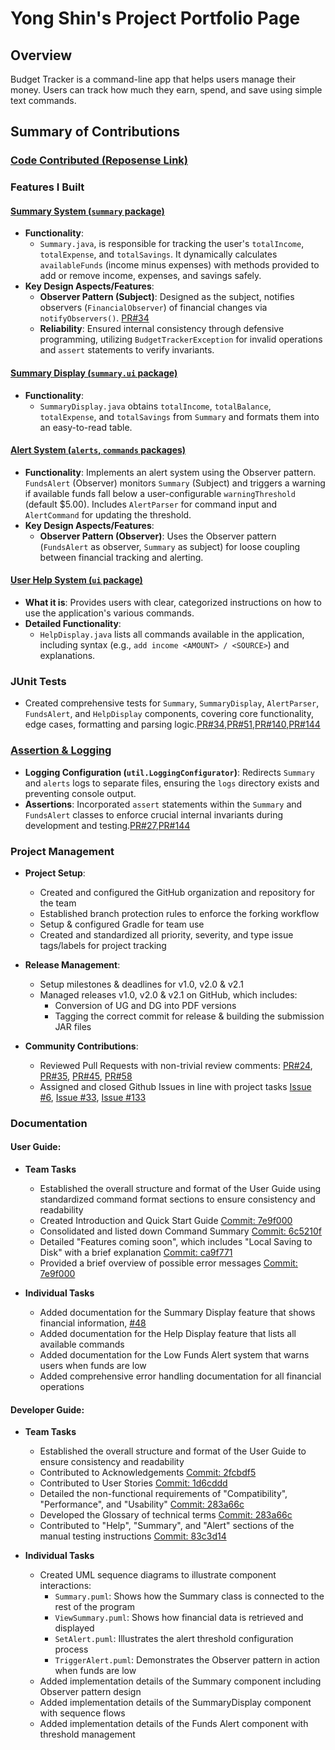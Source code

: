 # Yong Shin's Project Portfolio Page

## Overview
Budget Tracker is a command-line app that helps users manage their money. Users can track how much they earn, spend, and save using simple text commands.

## Summary of Contributions

### [Code Contributed (Reposense Link)](https://nus-cs2113-ay2425s2.github.io/tp-dashboard/?search=yshinprograms&breakdown=true)

### Features I Built

#### [Summary System (`summary` package)](https://github.com/AY2425S2-CS2113-T11A-4/tp/pull/7)
*   **Functionality**:
    *   `Summary.java`, is responsible for tracking the user's `totalIncome`, `totalExpense`, and `totalSavings`. It dynamically calculates `availableFunds` (income minus expenses) with methods provided to add or remove income, expenses, and savings safely.
*   **Key Design Aspects/Features**:
    *   **Observer Pattern (Subject)**: Designed as the subject, notifies observers (`FinancialObserver`) of financial changes via `notifyObservers()`. [PR#34](https://github.com/AY2425S2-CS2113-T11A-4/tp/pull/34)
    *   **Reliability**: Ensured internal consistency through defensive programming, utilizing `BudgetTrackerException` for invalid operations and `assert` statements to verify invariants.

#### [Summary Display (`summary.ui` package)](https://github.com/AY2425S2-CS2113-T11A-4/tp/pull/48)
*   **Functionality**:
    *   `SummaryDisplay.java` obtains `totalIncome`, `totalBalance`, `totalExpense`, and `totalSavings` from `Summary` and formats them into an easy-to-read table.

#### [Alert System (`alerts`, `commands` packages)](https://github.com/AY2425S2-CS2113-T11A-4/tp/pull/34)
*   **Functionality**: Implements an alert system using the Observer pattern. `FundsAlert` (Observer) monitors `Summary` (Subject) and triggers a warning if available funds fall below a user-configurable `warningThreshold` (default $5.00). Includes `AlertParser` for command input and `AlertCommand` for updating the threshold.
*   **Key Design Aspects/Features**:
    *   **Observer Pattern (Observer)**: Uses the Observer pattern (`FundsAlert` as observer, `Summary` as subject) for loose coupling between financial tracking and alerting.

#### [User Help System (`ui` package)](https://github.com/AY2425S2-CS2113-T11A-4/tp/pull/7)
*   **What it is**: Provides users with clear, categorized instructions on how to use the application's various commands.
*   **Detailed Functionality**:
    *   `HelpDisplay.java` lists all commands available in the application, including syntax (e.g., `add income <AMOUNT> / <SOURCE>`) and explanations.

### JUnit Tests
* Created comprehensive tests for `Summary`, `SummaryDisplay`, `AlertParser`, `FundsAlert`, and `HelpDisplay` components, covering core functionality, edge cases, formatting and parsing logic.[PR#34](https://github.com/AY2425S2-CS2113-T11A-4/tp/pull/34),[PR#51](https://github.com/AY2425S2-CS2113-T11A-4/tp/pull/51),[PR#140](https://github.com/AY2425S2-CS2113-T11A-4/tp/pull/140),[PR#144](https://github.com/AY2425S2-CS2113-T11A-4/tp/pull/144)

### [Assertion & Logging](https://github.com/AY2425S2-CS2113-T11A-4/tp/pull/144)
*   **Logging Configuration (`util.LoggingConfigurator`)**: Redirects `Summary` and `alerts` logs to separate files, ensuring the `logs` directory exists and preventing console output.
*   **Assertions**: Incorporated `assert` statements within the `Summary` and `FundsAlert` classes to enforce crucial internal invariants during development and testing.[PR#27](https://github.com/AY2425S2-CS2113-T11A-4/tp/pull/27),[PR#144](https://github.com/AY2425S2-CS2113-T11A-4/tp/pull/144)

### Project Management
* **Project Setup**:
  * Created and configured the GitHub organization and repository for the team
  * Established branch protection rules to enforce the forking workflow
  * Setup & configured Gradle for team use
  * Created and standardized all priority, severity, and type issue tags/labels for project tracking


* **Release Management**:
  * Setup milestones & deadlines for v1.0, v2.0 & v2.1
  * Managed releases v1.0, v2.0 & v2.1 on GitHub, which includes:
    * Conversion of UG and DG into PDF versions
    * Tagging the correct commit for release & building the submission JAR files


* **Community Contributions**:
  * Reviewed Pull Requests with non-trivial review comments: [PR#24](https://github.com/AY2425S2-CS2113-T11A-4/tp/pull/24), [PR#35](https://github.com/AY2425S2-CS2113-T11A-4/tp/pull/35), [PR#45](https://github.com/AY2425S2-CS2113-T11A-4/tp/pull/45), [PR#58](https://github.com/AY2425S2-CS2113-T11A-4/tp/pull/58#discussion_r2020096560)
  * Assigned and closed Github Issues in line with project tasks [Issue #6](https://github.com/AY2425S2-CS2113-T11A-4/tp/issues/6), [Issue #33](https://github.com/AY2425S2-CS2113-T11A-4/tp/issues/33), [Issue #133](https://github.com/AY2425S2-CS2113-T11A-4/tp/issues/133)

<div style="page-break-after: always;"></div>

### Documentation

#### User Guide:
* **Team Tasks**
  * Established the overall structure and format of the User Guide using standardized command format sections to ensure consistency and readability
  * Created Introduction and Quick Start Guide [Commit: 7e9f000](https://github.com/AY2425S2-CS2113-T11A-4/tp/commit/7e9f0004dbca88ec879243c52117a181f814ada7)
  * Consolidated and listed down Command Summary [Commit: 6c5210f](https://github.com/AY2425S2-CS2113-T11A-4/tp/commit/6c5210fddfa32decc9f495233c0ccfafee5f468b)
  * Detailed "Features coming soon", which includes "Local Saving to Disk" with a brief explanation [Commit: ca9f771](https://github.com/AY2425S2-CS2113-T11A-4/tp/commit/ca9f7717c71feabd38a9b0e6c24e72b02b02c42a)
  * Provided a brief overview of possible error messages [Commit: 7e9f000](https://github.com/AY2425S2-CS2113-T11A-4/tp/commit/7e9f0004dbca88ec879243c52117a181f814ada7)


* **Individual Tasks**
  * Added documentation for the Summary Display feature that shows financial information, [#48](https://github.com/AY2425S2-CS2113-T11A-4/tp/pull/48)
  * Added documentation for the Help Display feature that lists all available commands
  * Added documentation for the Low Funds Alert system that warns users when funds are low
  * Added comprehensive error handling documentation for all financial operations

<div style="page-break-after: always;"></div>

#### Developer Guide:
* **Team Tasks**
    * Established the overall structure and format of the User Guide to ensure consistency and readability
    * Contributed to Acknowledgements [Commit: 2fcbdf5](https://github.com/AY2425S2-CS2113-T11A-4/tp/commit/2fcbdf513d5574d08fb9604f9f2555090240a1f3)
    * Contributed to User Stories [Commit: 1d6cddd](https://github.com/AY2425S2-CS2113-T11A-4/tp/commit/1d6cddd7f696f66cd32b2f11ea57a77946403868)
    * Detailed the non-functional requirements of "Compatibility", "Performance", and "Usability" [Commit: 283a66c](https://github.com/AY2425S2-CS2113-T11A-4/tp/commit/283a66cb6fee5c17acd82c6326181e961252df3c)
    * Developed the Glossary of technical terms [Commit: 283a66c](https://github.com/AY2425S2-CS2113-T11A-4/tp/commit/283a66cb6fee5c17acd82c6326181e961252df3c)
    * Contributed to "Help", "Summary", and "Alert" sections of the manual testing instructions [Commit: 83c3d14](https://github.com/AY2425S2-CS2113-T11A-4/tp/commit/83c3d145afd1391b81eb26e66800782153fc74f1)


* **Individual Tasks**
  * Created UML sequence diagrams to illustrate component interactions:
    * `Summary.puml`: Shows how the Summary class is connected to the rest of the program
    * `ViewSummary.puml`: Shows how financial data is retrieved and displayed
    * `SetAlert.puml`: Illustrates the alert threshold configuration process
    * `TriggerAlert.puml`: Demonstrates the Observer pattern in action when funds are low
  * Added implementation details of the Summary component including Observer pattern design
  * Added implementation details of the SummaryDisplay component with sequence flows
  * Added implementation details of the Funds Alert component with threshold management
